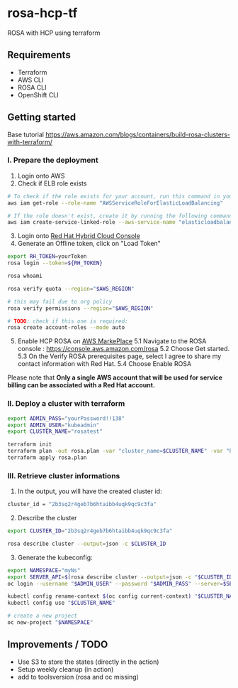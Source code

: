 # rosa-hcp-tf

ROSA with HCP using terraform

## Requirements 

* Terraform
* AWS CLI
* ROSA CLI
* OpenShift CLI

## Getting started

Base tutorial https://aws.amazon.com/blogs/containers/build-rosa-clusters-with-terraform/

### I. Prepare the deployment

1. Login onto AWS
2. Check if ELB role exists
```bash
# To check if the role exists for your account, run this command in your terminal:
aws iam get-role --role-name "AWSServiceRoleForElasticLoadBalancing"

# If the role doesn't exist, create it by running the following command:
aws iam create-service-linked-role --aws-service-name "elasticloadbalancing.amazonaws.com"

```
3. Login onto [Red Hat Hybrid Cloud Console](https://console.redhat.com/openshift/token)
4. Generate an Offline token, click on "Load Token"
```bash
export RH_TOKEN=yourToken
rosa login --token=${RH_TOKEN}

rosa whoami

rosa verify quota --region="$AWS_REGION"

# this may fail due to org policy
rosa verify permissions --region="$AWS_REGION"

# TODO: check if this one is required:
rosa create account-roles --mode auto
```
5. Enable HCP ROSA on [AWS MarkePlace](https://docs.openshift.com/rosa/cloud_experts_tutorials/cloud-experts-rosa-hcp-activation-and-account-linking-tutorial.html)
    5.1 Navigate to the ROSA console : https://console.aws.amazon.com/rosa
    5.2 Choose Get started.
    5.3 On the Verify ROSA prerequisites page, select I agree to share my contact information with Red Hat.
    5.4 Choose Enable ROSA

Please note that **Only a single AWS account that will be used for service billing can be associated with a Red Hat account.**

### II. Deploy a cluster with terraform

```bash
export ADMIN_PASS="yourPassword!!138"
export ADMIN_USER="kubeadmin"
export CLUSTER_NAME="rosatest"

terraform init
terraform plan -out rosa.plan -var "cluster_name=$CLUSTER_NAME" -var "htpasswd_password=$ADMIN_PASS" -var "htpasswd_username=$ADMIN_USER" -var "offline_access_token=$RH_TOKEN"
terraform apply rosa.plan
```

### III. Retrieve cluster informations

1. In the output, you will have the created cluster id:
```bash
cluster_id = "2b3sq2r4geb7b6htaibb4uqk9qc9c3fa"
```
2. Describe the cluster
```bash
export CLUSTER_ID="2b3sq2r4geb7b6htaibb4uqk9qc9c3fa"

rosa describe cluster --output=json -c $CLUSTER_ID
```
3. Generate the kubeconfig:
```bash
export NAMESPACE="myNs"
export SERVER_API=$(rosa describe cluster --output=json -c "$CLUSTER_ID" | jq -r '.api.url')
oc login --username "$ADMIN_USER" --password "$ADMIN_PASS" --server=$SERVER_API

kubectl config rename-context $(oc config current-context) "$CLUSTER_NAME"
kubectl config use "$CLUSTER_NAME"

# create a new project
oc new-project "$NAMESPACE"
```

## Improvements / TODO

- Use S3 to store the states (directly in the action)
- Setup weekly cleanup (in action)
- add to toolsversion (rosa and oc missing)

